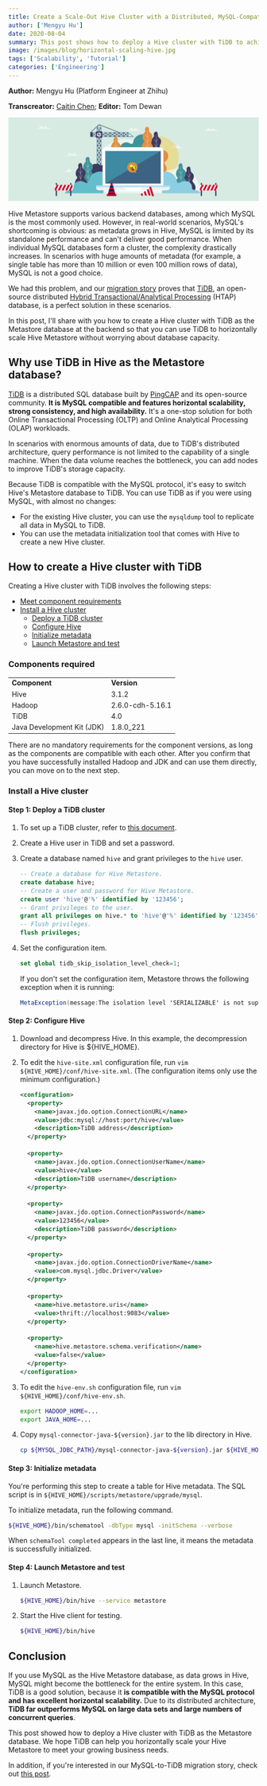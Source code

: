 ```yaml
---
title: Create a Scale-Out Hive Cluster with a Distributed, MySQL-Compatible Database
author: ['Mengyu Hu']
date: 2020-08-04
summary: This post shows how to deploy a Hive cluster with TiDB to achieve horizontal scalability of Hive Metastore.
image: /images/blog/horizontal-scaling-hive.jpg
tags: ['Scalability', 'Tutorial']
categories: ['Engineering']
---
```


**Author:** Mengyu Hu (Platform Engineer at Zhihu)

**Transcreator:** [Caitin Chen](https://github.com/CaitinChen); **Editor:** Tom Dewan

![Horizontal scaling for Hive](media/horizontal-scaling-hive.jpg)

Hive Metastore supports various backend databases, among which MySQL is the most commonly used. However, in real-world scenarios, MySQL's shortcoming is obvious: as metadata grows in Hive, MySQL is limited by its standalone performance and can't deliver good performance. When individual MySQL databases form a cluster, the complexity drastically increases. In scenarios with huge amounts of metadata (for example, a single table has more than 10 million or even 100 million rows of data), MySQL is not a good choice.

We had this problem, and our [migration story](https://en.pingcap.com/case-studies/horizontally-scaling-hive-metastore-database-by-migrating-from-mysql-to-tidb) proves that [TiDB](https://docs.pingcap.com/tidb/v4.0), an open-source distributed [Hybrid Transactional/Analytical Processing](https://en.wikipedia.org/wiki/HTAP) (HTAP) database, is a perfect solution in these scenarios.

In this post, I'll share with you how to create a Hive cluster with TiDB as the Metastore database at the backend so that you can use TiDB to horizontally scale Hive Metastore without worrying about database capacity.

## Why use TiDB in Hive as the Metastore database?

[TiDB](https://github.com/pingcap/tidb) is a distributed SQL database built by [PingCAP](https://pingcap.com/) and its open-source community. **It is MySQL compatible and features horizontal scalability, strong consistency, and high availability.** It's a one-stop solution for both Online Transactional Processing (OLTP) and Online Analytical Processing (OLAP) workloads.

In scenarios with enormous amounts of data, due to TiDB's distributed architecture, query performance is not limited to the capability of a single machine. When the data volume reaches the bottleneck, you can add nodes to improve TiDB's storage capacity.

Because TiDB is compatible with the MySQL protocol, it's easy to switch Hive's Metastore database to TiDB. You can use TiDB as if you were using MySQL, with almost no changes:

* For the existing Hive cluster, you can use the `mysqldump` tool to replicate all data in MySQL to TiDB.
* You can use the metadata initialization tool that comes with Hive to create a new Hive cluster.

## How to create a Hive cluster with TiDB

Creating a Hive cluster with TiDB involves the following steps:

* [Meet component requirements](#components-required)
* [Install a Hive cluster](#install-a-hive-cluster)
    * [Deploy a TiDB cluster](#step-1-deploy-a-tidb-cluster)
    * [Configure Hive](#step-2-configure-hive)
    * [Initialize metadata](#step-3-initialize-metadata)
    * [Launch Metastore and test](#step-4-launch-metastore-and-test)

### Components required

<table>
  <tr>
   <td><strong>Component</strong>
   </td>
   <td><strong>Version</strong>
   </td>
  </tr>
  <tr>
   <td>Hive
   </td>
   <td> 3.1.2
   </td>
  </tr>
  <tr>
   <td>Hadoop
   </td>
   <td>2.6.0-cdh-5.16.1
   </td>
  </tr>
  <tr>
   <td>TiDB
   </td>
   <td>4.0
   </td>
  </tr>
  <tr>
   <td>Java Development Kit (JDK)
   </td>
   <td>1.8.0_221
   </td>
  </tr>
</table>

There are no mandatory requirements for the component versions, as long as the components are compatible with each other. After you confirm that you have successfully installed Hadoop and JDK and can use them directly, you can move on to the next step.

### Install a Hive cluster

#### Step 1: Deploy a TiDB cluster

1. To set up a TiDB cluster, refer to [this document](https://docs.pingcap.com/tidb/stable/production-deployment-using-tiup).

2. Create a Hive user in TiDB and set a password.

3. Create a database named `hive` and grant privileges to the `hive` user.

    ```sql
    -- Create a database for Hive Metastore.
    create database hive;
    -- Create a user and password for Hive Metastore.
    create user 'hive'@'%' identified by '123456';
    -- Grant privileges to the user.
    grant all privileges on hive.* to 'hive'@'%' identified by '123456';
    -- Flush privileges.
    flush privileges;
    ```

4. Set the configuration item.

    ```sql
    set global tidb_skip_isolation_level_check=1;
    ```

    If you don't set the configuration item, Metastore throws the following exception when it is running:

    ```java
    MetaException(message:The isolation level 'SERIALIZABLE' is not supported. Set tidb_skip_isolation_level_check=1 to skip this error)
    ```

#### Step 2: Configure Hive

1. Download and decompress Hive. In this example, the decompression directory for Hive is ${HIVE_HOME}.

2. To edit the `hive-site.xml` configuration file, run `vim ${HIVE_HOME}/conf/hive-site.xml`. (The configuration items only use the minimum configuration.)

    ```xml
    <configuration>
      <property>
        <name>javax.jdo.option.ConnectionURL</name>
        <value>jdbc:mysql://host:port/hive</value>
        <description>TiDB address</description>
      </property>

      <property>
        <name>javax.jdo.option.ConnectionUserName</name>
        <value>hive</value>
        <description>TiDB username</description>
      </property>

      <property>
        <name>javax.jdo.option.ConnectionPassword</name>
        <value>123456</value>
        <description>TiDB password</description>
      </property>

      <property>
        <name>javax.jdo.option.ConnectionDriverName</name>
        <value>com.mysql.jdbc.Driver</value>
      </property>

      <property>
        <name>hive.metastore.uris</name>
        <value>thrift://localhost:9083</value>
      </property>

      <property>
        <name>hive.metastore.schema.verification</name>
        <value>false</value>
      </property>
    </configuration>
    ```

3. To edit the `hive-env.sh` configuration file, run `vim ${HIVE_HOME}/conf/hive-env.sh`.

    ```bash
    export HADOOP_HOME=...
    export JAVA_HOME=...
    ```

4. Copy `mysql-connector-java-${version}.jar` to the lib directory in Hive.

    ```bash
    cp ${MYSQL_JDBC_PATH}/mysql-connector-java-${version}.jar ${HIVE_HOME}/lib
    ```

#### Step 3: Initialize metadata

You're performing this step to create a table for Hive metadata. The SQL script is in `${HIVE_HOME}/scripts/metastore/upgrade/mysql`.

To initialize metadata, run the following command.

```bash
${HIVE_HOME}/bin/schematool -dbType mysql -initSchema --verbose
```

When `schemaTool completed` appears in the last line, it means the metadata is successfully initialized.

#### Step 4: Launch Metastore and test

1. Launch Metastore.

    ```bash
    ${HIVE_HOME}/bin/hive --service metastore
    ```

2. Start the Hive client for testing.

    ```bash
    ${HIVE_HOME}/bin/hive
    ```

## Conclusion

If you use MySQL as the Hive Metastore database, as data grows in Hive, MySQL might become the bottleneck for the entire system. In this case, TiDB is a good solution, because it **is compatible with the MySQL protocol and has excellent horizontal scalability.** Due to its distributed architecture, **TiDB far outperforms MySQL on large data sets and large numbers of concurrent queries**.

This post showed how to deploy a Hive cluster with TiDB as the Metastore database. We hope TiDB can help you horizontally scale your Hive Metastore to meet your growing business needs.

In addition, if you're interested in our MySQL-to-TiDB migration story, check out [this post](https://en.pingcap.com/case-studies/horizontally-scaling-hive-metastore-database-by-migrating-from-mysql-to-tidb).
